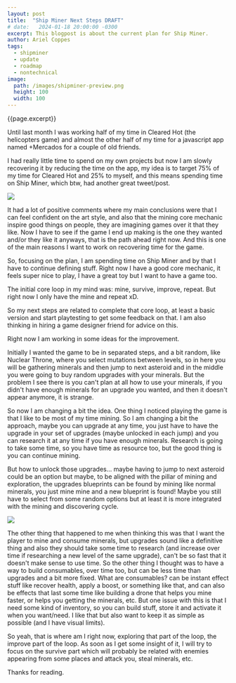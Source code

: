 ```yaml
---
layout: post
title:  "Ship Miner Next Steps DRAFT"
# date:   2024-01-18 20:00:00 -0300
excerpt: This blogpost is about the current plan for Ship Miner.
author: Ariel Coppes
tags:
  - shipminer
  - update
  - roadmap
  - nontechnical
image:
  path: /images/shipminer-preview.png
  height: 100
  width: 100
---
```


{{page.excerpt}}

Until last month I was working half of my time in Cleared Hot (the helicopters game) and almost the other half of my time for a javascript app named +Mercados for a couple of old friends. 

I had really little time to spend on my own projects but now I am slowly recovering it by reducing the time on the app, my idea is to target 75% of my time for Cleared Hot and 25% to myself, and this means spending time on Ship Miner, which btw, had another great tweet/post.

<div class="post-image">
    <a href="https://x.com/arielsan/status/1789789080370258069" target="_blank"><img src="/assets/moonminer/shipminer-besttweet-2024_01.png" /></a>
</div>

It had a lot of positive comments where my main conclusions were that I can feel confident on the art style, and also that the mining core mechanic inspire good things on people, they are imagining games over it that they like. Now I have to see if the game I end up making is the one they wanted and/or they like it anyways, that is the path ahead right now. And this is one of the main reasons I want to work on recovering time for the game.

So, focusing on the plan, I am spending time on Ship Miner and by that I have to continue defining stuff. Right now I have a good core mechanic, it feels super nice to play, I have a great toy but I want to have a game too. 

The initial core loop in my mind was: mine, survive, improve, repeat. But right now I only have the mine and repeat xD.

So my next steps are related to complete that core loop, at least a basic version and start playtesting to get some feedback on that. I am also thinking in hiring a game designer friend for advice on this. 

Right now I am working in some ideas for the improvement. 

Initially I wanted the game to be in separated steps, and a bit random, like Nuclear Throne, where you select mutations between levels, so in here you will be gathering minerals and then jump to next asteroid and in the middle you were going to buy random upgrades with your minerals. But the problem I see there is you can't plan at all how to use your minerals, if you didn't have enough minerals for an upgrade you wanted, and then it doesn't appear anymore, it is strange.

So now I am changing a bit the idea. One thing I noticed playing the game is that I like to be most of my time mining. So I am changing a bit the approach, maybe you can upgrade at any time, you just have to have the upgrade in your set of upgrades (maybe unlocked in each jump) and you can research it at any time if you have enough minerals. Research is going to take some time, so you have time as resource too, but the good thing is you can continue mining. 

But how to unlock those upgrades... maybe having to jump to next asteroid could be an option but maybe, to be aligned with the pillar of mining and exploration, the upgrades blueprints can be found by mining like normal minerals, you just mine mine and a new blueprint is found! Maybe you still have to select from some random options but at least it is more integrated with the mining and discovering cycle.

<div class="post-image">
    <img src="/assets/moonminer/blueprint-found-ups.gif" />
</div>

The other thing that happened to me when thinking this was that I want the player to mine and consume minerals, but upgrades sound like a definitive thing and also they should take some time to research (and increase over time if researching a new level of the same upgrade), can't be so fast that it doesn't make sense to use time. So the other thing I thought was to have a way to build consumables, over time too, but can be less time than upgrades and a bit more fixed. What are consumables? can be instant effect stuff like recover health, apply a boost, or something like that, and can also be effects that last some time like building a drone that helps you mine faster, or helps you getting the minerals, etc. But one issue with this is that I need some kind of inventory, so you can build stuff, store it and activate it when you want/need. I like that but also want to keep it as simple as possible (and I have visual limits).

So yeah, that is where am I right now, exploring that part of the loop, the improve part of the loop. As soon as I get some insight of it, I will try to focus on the survive part which will probably be related with enemies appearing from some places and attack you, steal minerals, etc.

Thanks for reading.
